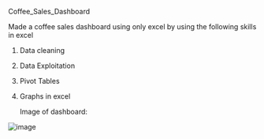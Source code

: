 Coffee_Sales_Dashboard

Made a coffee sales dashboard using only excel by using the following skills in excel
1) Data cleaning
2) Data Exploitation
3) Pivot Tables
4) Graphs in excel

   Image of dashboard:

![image](https://github.com/user-attachments/assets/093f5e55-fbc3-4a5f-8fa4-cf355d550f97)
